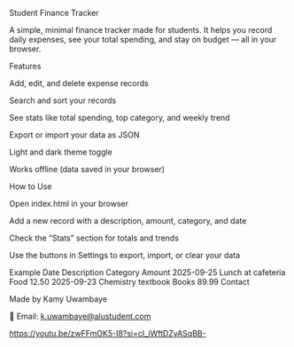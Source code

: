 Student Finance Tracker

A simple, minimal finance tracker made for students. It helps you record daily expenses, see your total spending, and stay on budget — all in your browser.

Features

Add, edit, and delete expense records

Search and sort your records

See stats like total spending, top category, and weekly trend

Export or import your data as JSON

Light and dark theme toggle

Works offline (data saved in your browser)

How to Use

Open index.html in your browser

Add a new record with a description, amount, category, and date

Check the “Stats” section for totals and trends

Use the buttons in Settings to export, import, or clear your data

Example
Date	Description	Category	Amount
2025-09-25	Lunch at cafeteria	Food	12.50
2025-09-23	Chemistry textbook	Books	89.99
Contact

Made by Kamy Uwambaye

📧 Email: k.uwambaye@alustudent.com

https://youtu.be/zwFFmOK5-I8?si=cI_iWftDZyASqBB-

